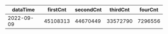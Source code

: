 |dataTime|firstCnt|secondCnt|thirdCnt|fourCnt|
|-|-|-|-|-|
|2022-09-09|45108313|44670449|33572790|7296556|